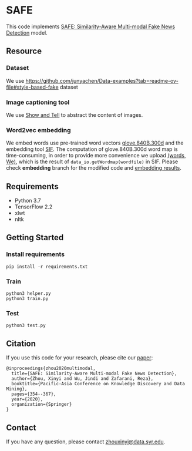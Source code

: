 # SAFE
This code implements [SAFE: Similarity-Aware Multi-modal Fake News Detection](https://www.researchgate.net/publication/339873393_SAFE_Similarity-Aware_Multi-Modal_Fake_News_Detection) model.

## Resource 
### Dataset
We use https://github.com/junyachen/Data-examples?tab=readme-ov-file#style-based-fake dataset 
### Image captioning tool
We use [Show and Tell](https://github.com/nikhilmaram/Show_and_Tell) to abstract the content of images.
### Word2vec embedding
We embed words use pre-trained word vectors [glove.840B.300d](https://github.com/stanfordnlp/GloVe) and the embedding tool [SIF](https://github.com/PrincetonML/SIF). The computation of glove.840B.300d word map is time-consuming, in order to provide more convenience we upload [(words, We)](https://drive.google.com/drive/folders/1yJSwmx7kpmEHvJ5OTt5mdF9FtFxs4Mqd?usp=sharing), which is the result of `data_io.getWordmap(wordfile)` in SIF. Please check **embedding** branch for the modified code and [embedding results](https://drive.google.com/drive/folders/1yJSwmx7kpmEHvJ5OTt5mdF9FtFxs4Mqd?usp=share_link).


## Requirements
- Python 3.7
- TensorFlow 2.2
- xlwt
- nltk

## Getting Started

### Install requirements
```
pip install -r requirements.txt
```

### Train
```
python3 helper.py
python3 train.py
```


### Test
```
python3 test.py
```

## Citation
If you use this code for your research, please cite our [paper](https://www.researchgate.net/publication/339873393_SAFE_Similarity-Aware_Multi-Modal_Fake_News_Detection):
```
@inproceedings{zhou2020multimodal,
  title={SAFE: Similarity-Aware Multi-modal Fake News Detection},
  author={Zhou, Xinyi and Wu, Jindi and Zafarani, Reza},
  booktitle={Pacific-Asia Conference on Knowledge Discovery and Data Mining},
  pages={354--367},
  year={2020},
  organization={Springer}
}
```

## Contact
If you have any question, please contact zhouxinyi@data.syr.edu.


